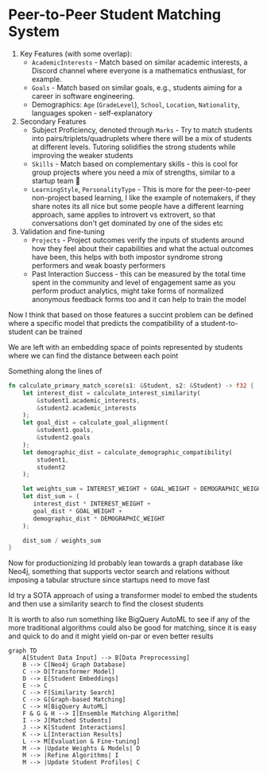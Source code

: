 # Peer-to-Peer Student Matching System

1. Key Features (with some overlap):
   - `AcademicInterests` - Match based on similar academic interests, a Discord
     channel where everyone is a mathematics enthusiast, for example.
   - `Goals` - Match based on similar goals, e.g., students aiming for a career
     in software engineering.
   - Demographics: `Age` (`GradeLevel`), `School`, `Location`, `Nationality`,
     languages spoken - self-explanatory
2. Secondary Features
   - Subject Proficiency, denoted through `Marks` - Try to match students into
     pairs/triplets/quadruplets where there will be a mix of students at
     different levels. Tutoring solidifies the strong students while improving
     the weaker students
   - `Skills` - Match based on complementary skills - this is cool for group
     projects where you need a mix of strengths, similar to a startup team 🚀
   - `LearningStyle`, `PersonalityType` - This is more for the peer-to-peer
     non-project based learning, I like the example of notemakers, if they share
     notes its all nice but some people have a different learning approach,
     same applies to introvert vs extrovert, so that conversations don't get
     dominated by one of the sides etc
3. Validation and fine-tuning
   - `Projects` - Project outcomes verify the inputs of students around how
     they feel about their capabilities and what the actual outcomes have been,
     this helps with both impostor syndrome strong performers and weak boasty
     performers
   - Past Interaction Success - this can be measured by the total time spent in
     the community and level of engagement same as you perform product analytics,
     might take forms of normalized anonymous feedback forms too and it can help
     to train the model

Now I think that based on those features a succint problem can be defined where
a specific model that predicts the compatibility of a student-to-student can be
trained

We are left with an embedding space of points represented by students where we
can find the distance between each point

Something along the lines of

```rust
fn calculate_primary_match_score(s1: &Student, s2: &Student) -> f32 {
    let interest_dist = calculate_interest_similarity(
        &student1.academic_interests,
        &student2.academic_interests
    );
    let goal_dist = calculate_goal_alignment(
        &student1.goals,
        &student2.goals
    );
    let demographic_dist = calculate_demographic_compatibility(
        student1,
        student2
    );

    let weights_sum = INTEREST_WEIGHT + GOAL_WEIGHT + DEMOGRAPHIC_WEIGHT;
    let dist_sum = (
       interest_dist * INTEREST_WEIGHT +
       goal_dist * GOAL_WEIGHT +
       demographic_dist * DEMOGRAPHIC_WEIGHT
    );

    dist_sum / weights_sum
}
```

Now for productionizing Id probably lean towards a graph database like Neo4j,
something that supports vector search and relations without imposing a tabular
structure since startups need to move fast

Id try a SOTA approach of using a transformer model to embed the students and
then use a similarity search to find the closest students

It is worth to also run something like BigQuery AutoML to see if any of the
more traditional algorithms could also be good for matching, since it is easy
and quick to do and it might yield on-par or even better results

```mermaid
graph TD
    A[Student Data Input] --> B[Data Preprocessing]
    B --> C[Neo4j Graph Database]
    C --> D[Transformer Model]
    D --> E[Student Embeddings]
    E --> C
    C --> F[Similarity Search]
    C --> G[Graph-based Matching]
    C --> H[BigQuery AutoML]
    F & G & H --> I[Ensemble Matching Algorithm]
    I --> J[Matched Students]
    J --> K[Student Interactions]
    K --> L[Interaction Results]
    L --> M[Evaluation & Fine-tuning]
    M --> |Update Weights & Models| D
    M --> |Refine Algorithms| I
    M --> |Update Student Profiles| C
```
